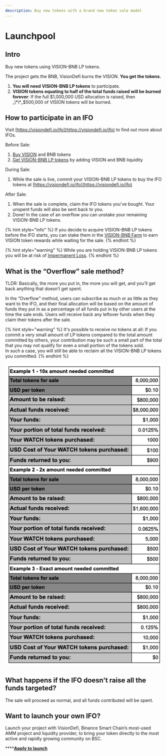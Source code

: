 ```yaml
---
description: Buy new tokens with a brand new token sale model
---
```


# Launchpool

## Intro

Buy new tokens using VISION-BNB LP tokens.

The project gets the BNB, VisionDefi burns the VISION. **You get the tokens.**

1. **You will need VISION-BNB LP tokens** to participate.
2. **VISION tokens equating to half of the total funds raised will be burned forever**: If the full $1,000,000 USD allocation is raised, then _\*\*_$500,000 of VISION tokens will be burned.

## **How to participate in an IFO**

Visit [https://visiondefi.io/ifo](https://visiondefi.io/ifo) to find out more about IFOs.

Before Sale:

1. [Buy VISION](https://exchange.visiondefi.io/#/swap) and BNB tokens
2. [Get VISION-BNB LP tokens](https://exchange.visiondefi.io/#/swap) by adding VISION and BNB liquidity

During Sale:

1. While the sale is live, commit your VISION-BNB LP tokens to buy the IFO tokens at [https://visiondefi.io/ifo](https://visiondefi.io/ifo)

After Sale:

1. When the sale is complete, claim the IFO tokens you've bought. Your unspent funds will also be sent back to you.
2. Done! In the case of an overflow you can unstake your remaining VISION-BNB LP tokens.

{% hint style="info" %}
If you decide to acquire VISION-BNB LP tokens before the IFO starts, you can stake them in the [VISION-BNB Farm](https://visiondefi.io/farms/) to earn VISION token rewards while waiting for the sale.
{% endhint %}

{% hint style="warning" %}
While you are holding VISION-BNB LP tokens you will be at risk of [Impermanent Loss](https://academy.binance.com/en/articles/impermanent-loss-explained).
{% endhint %}

## **What is the “Overflow” sale method?** <a id="overflow"></a>

TLDR: Basically, the more you put in, the more you will get, and you’ll get back anything that doesn’t get spent.

In the “Overflow” method, users can subscribe as much or as little as they want to the IFO, and their final allocation will be based on the amount of funds they put in as a percentage of all funds put in by other users at the time the sale ends. Users will receive back any leftover funds when they claim their tokens after the sale.

{% hint style="warning" %}
It's possible to receive no tokens at all: If you commit a very small amount of LP tokens compared to the total amount committed by others, your contribution may be such a small part of the total that you may not qualify for even a small portion of the tokens sold.  
In such a case, you will still be able to reclaim all the VISION-BNB LP tokens you committed.
{% endhint %}

![Three models of possible outcomes for the Overflow method.](../.gitbook/assets/image.png)

## What happens if the IFO doesn't raise all the funds targeted?

The sale will proceed as normal, and all funds contributed will be spent.

## Want to launch your own IFO?

Launch your project with VisionDefi, Binance Smart Chain’s most-used AMM project and liquidity provider, to bring your token directly to the most active and rapidly growing community on BSC.

\*\*\*\*[**Apply to launch**](mailto:contact@visiondefi.io)

